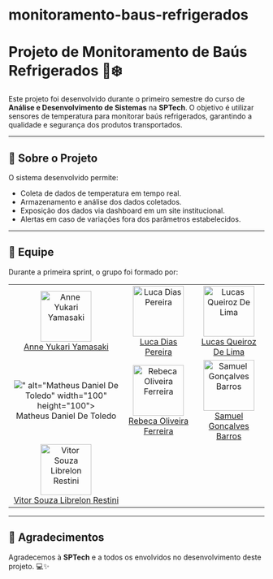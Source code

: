 # monitoramento-baus-refrigerados
# Projeto de Monitoramento de Baús Refrigerados 🚚❄️

Este projeto foi desenvolvido durante o primeiro semestre do curso de **Análise e Desenvolvimento de Sistemas** na **SPTech**. O objetivo é utilizar sensores de temperatura para monitorar baús refrigerados, garantindo a qualidade e segurança dos produtos transportados.

---

## 🚀 Sobre o Projeto

O sistema desenvolvido permite:
- Coleta de dados de temperatura em tempo real.
- Armazenamento e análise dos dados coletados.
- Exposição dos dados via dashboard em um site institucional.
- Alertas em caso de variações fora dos parâmetros estabelecidos.

---

## 👥 Equipe

Durante a primeira sprint, o grupo foi formado por:

<table>
  <tr>
    <td align="center">
      <img src="https://i.ibb.co/CK0Kn6XL/imagem-2025-03-08-214017081.png" alt="Anne Yukari Yamasaki" width="100" height="100"><br>
      <a href="https://github.com/F-Shouter">Anne Yukari Yamasaki</a>
    </td>
    <td align="center">
      <img src="https://i.ibb.co/nNy5pfWr/imagem-2025-03-08-220645898.png" alt="Luca Dias Pereira" width="100" height="100"><br>
      <a href="https://github.com/twitterpontocom">Luca Dias Pereira</a>
    </td>
    <td align="center">
      <img src="https://i.ibb.co/m5jntL3j/imagem-2025-03-08-213704937.png" alt="Lucas Queiroz De Lima" width="100" height="100"><br>
      <a href="https://github.com/LucasQlima">Lucas Queiroz De Lima</a>
    </td>
  </tr>
  <tr>
    <td align="center">
      <img src="https://i.ibb.co/ZZZXjHn/imagem-2025-03-08-220531284.png"></a>" alt="Matheus Daniel De Toledo" width="100" height="100"><br>
      Matheus Daniel De Toledo
    </td>
    <td align="center">
      <img src="https://i.ibb.co/6RCnzNzH/imagem-2025-03-08-213919471.png" alt="Rebeca Oliveira Ferreira" width="100" height="100"><br>
      <a href="https://github.com/RebecaOlive">Rebeca Oliveira Ferreira</a>
    </td>
    <td align="center">
      <img src="https://via.placeholder.com/100" alt="Samuel Gonçalves Barros" width="100" height="100"><br>
      <a href="https://github.com/aizenBleach">Samuel Gonçalves Barros</a>
    </td>
  </tr>
  <tr>
    <td align="center">
      <img src="https://i.ibb.co/TMCFj6Pn/imagem-2025-03-08-213417487.png" alt="Vitor Souza Librelon Restini" width="100" height="100"><br>
      <a href="https://github.com/VitorRestini">Vitor Souza Librelon Restini</a>
    </td>
  </tr>
</table>

---

## 🙌 Agradecimentos

Agradecemos à **SPTech** e a todos os envolvidos no desenvolvimento deste projeto. 💻✨
